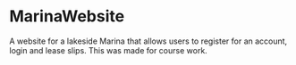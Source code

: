 # MarinaWebsite
A website for a lakeside Marina that allows users to register for an account, login and lease slips. This was made for course work.
